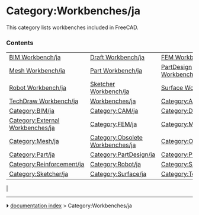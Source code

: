 # Category:Workbenches/ja
This category lists workbenches included in FreeCAD.

### Contents

|     |     |     |
| --- | --- | --- |
| [BIM Workbench/ja](BIM_Workbench/ja.md) | [Draft Workbench/ja](Draft_Workbench/ja.md) | [FEM Workbench/ja](FEM_Workbench/ja.md) |
| [Mesh Workbench/ja](Mesh_Workbench/ja.md) | [Part Workbench/ja](Part_Workbench/ja.md) | [PartDesign Workbench/ja](PartDesign_Workbench/ja.md) |
| [Robot Workbench/ja](Robot_Workbench/ja.md) | [Sketcher Workbench/ja](Sketcher_Workbench/ja.md) | [Surface Workbench/ja](Surface_Workbench/ja.md) |
| [TechDraw Workbench/ja](TechDraw_Workbench/ja.md) | [Workbenches/ja](Workbenches/ja.md) | [Category:Assembly/ja](Category_Assembly/ja.md) |
| [Category:BIM/ja](Category_BIM/ja.md) | [Category:CAM/ja](Category_CAM/ja.md) | [Category:Draft/ja](Category_Draft/ja.md) |
| [Category:External Workbenches/ja](Category_External_Workbenches/ja.md) | [Category:FEM/ja](Category_FEM/ja.md) | [Category:Material/ja](Category_Material/ja.md) |
| [Category:Mesh/ja](Category_Mesh/ja.md) | [Category:Obsolete Workbenches/ja](Category_Obsolete_Workbenches/ja.md) | [Category:OpenSCAD/ja](Category_OpenSCAD/ja.md) |
| [Category:Part/ja](Category_Part/ja.md) | [Category:PartDesign/ja](Category_PartDesign/ja.md) | [Category:Plot/ja](Category_Plot/ja.md) |
| [Category:Reinforcement/ja](Category_Reinforcement/ja.md) | [Category:Robot/ja](Category_Robot/ja.md) | [Category:Ship/ja](Category_Ship/ja.md) |
| [Category:Sketcher/ja](Category_Sketcher/ja.md) | [Category:Surface/ja](Category_Surface/ja.md) | [Category:TechDraw/ja](Category_TechDraw/ja.md) |
|



---
⏵ [documentation index](../README.md) > Category:Workbenches/ja
